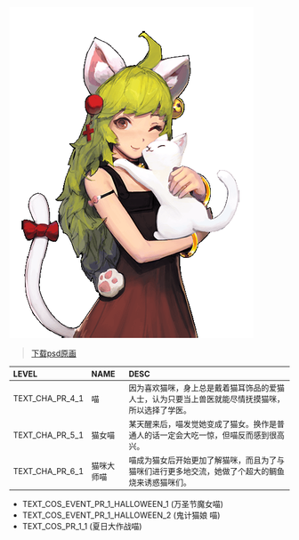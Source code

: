 ![](./atlas0-039450.png)

> [下载psd原画](./atlas0-039450.psd)

| LEVEL           | NAME       | DESC                                                                                             |
|:----------------|:-----------|:-------------------------------------------------------------------------------------------------|
| TEXT_CHA_PR_4_1 | 喵         | 因为喜欢猫咪，身上总是戴着猫耳饰品的爱猫人士，认为只要当上兽医就能尽情抚摸猫咪，所以选择了学医。 |
| TEXT_CHA_PR_5_1 | 猫女喵     | 某天醒来后，喵发觉她变成了猫女。换作是普通人的话一定会大吃一惊，但喵反而感到很高兴。 |           |
| TEXT_CHA_PR_6_1 | 猫咪大师喵 | 喵成为猫女后开始更加了解猫咪，而且为了与猫咪们进行更多地交流，她做了个超大的鲷鱼烧来诱惑猫咪们。 |

+ TEXT_COS_EVENT_PR_1_HALLOWEEN_1 (万圣节魔女喵)
+ TEXT_COS_EVENT_PR_1_HALLOWEEN_2 (鬼计猫娘 喵)
+ TEXT_COS_PR_1_1 (夏日大作战喵)